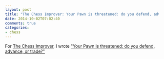 ```yaml
---
layout: post
title: "The Chess Improver: Your Pawn is threatened: do you defend, advance, or trade?"
date: 2014-10-02T07:02:40
comments: true
categories:
- chess
---
```

For [The Chess Improver](http://chessimprover.com/), I wrote ["Your Pawn is threatened: do you defend, advance, or trade?"](http://chessimprover.com/your-pawn-is-threatened-do-you-defend-advance-or-trade/)
